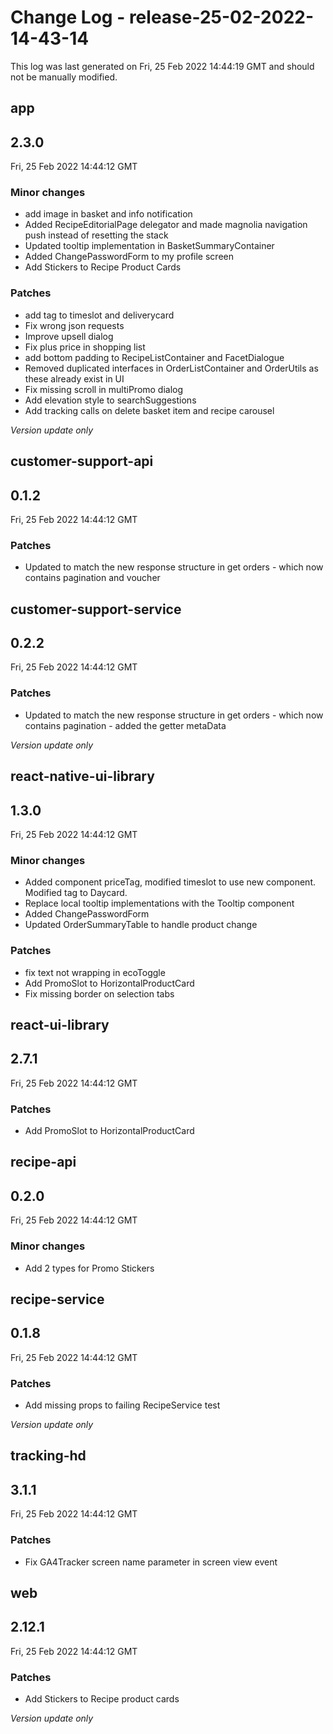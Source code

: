 # Change Log - release-25-02-2022-14-43-14

This log was last generated on Fri, 25 Feb 2022 14:44:19 GMT and should not be manually modified.

## app
## 2.3.0
Fri, 25 Feb 2022 14:44:12 GMT

### Minor changes

- add image in basket and info notification
- Added RecipeEditorialPage delegator and made magnolia navigation push instead of resetting the stack
- Updated tooltip implementation in BasketSummaryContainer
- Added ChangePasswordForm to my profile screen
- Add Stickers to Recipe Product Cards

### Patches

- add tag to timeslot and deliverycard
- Fix wrong json requests
- Improve upsell dialog
- Fix plus price in shopping list 
- add bottom padding to RecipeListContainer and FacetDialogue
- Removed duplicated interfaces in OrderListContainer and OrderUtils as these already exist in UI 
- Fix missing scroll in multiPromo dialog
- Add elevation style to searchSuggestions
- Add tracking calls on delete basket item and recipe carousel 

_Version update only_

## customer-support-api
## 0.1.2
Fri, 25 Feb 2022 14:44:12 GMT

### Patches

- Updated to match the new response structure in get orders - which now contains pagination and voucher

## customer-support-service
## 0.2.2
Fri, 25 Feb 2022 14:44:12 GMT

### Patches

- Updated to match the new response structure in get orders - which now contains pagination - added the getter metaData

_Version update only_

## react-native-ui-library
## 1.3.0
Fri, 25 Feb 2022 14:44:12 GMT

### Minor changes

- Added component priceTag, modified timeslot to use new component. Modified tag to Daycard.
- Replace local tooltip implementations with the Tooltip component
- Added ChangePasswordForm
- Updated OrderSummaryTable to handle product change

### Patches

- fix text not wrapping in ecoToggle
- Add PromoSlot to HorizontalProductCard
- Fix missing border on selection tabs

## react-ui-library
## 2.7.1
Fri, 25 Feb 2022 14:44:12 GMT

### Patches

- Add PromoSlot to HorizontalProductCard

## recipe-api
## 0.2.0
Fri, 25 Feb 2022 14:44:12 GMT

### Minor changes

- Add 2 types for Promo Stickers

## recipe-service
## 0.1.8
Fri, 25 Feb 2022 14:44:12 GMT

### Patches

- Add missing props to failing RecipeService test

_Version update only_

## tracking-hd
## 3.1.1
Fri, 25 Feb 2022 14:44:12 GMT

### Patches

- Fix GA4Tracker screen name parameter in screen view event

## web
## 2.12.1
Fri, 25 Feb 2022 14:44:12 GMT

### Patches

- Add Stickers to Recipe product cards

_Version update only_

